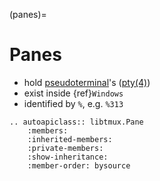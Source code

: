 (panes)=

# Panes

- hold [pseudoterminal][pseudoterminal]'s ([pty(4)][pty(4)])
- exist inside {ref}`Windows`
- identified by `%`, e.g. `%313`

[pseudoterminal]: https://en.wikipedia.org/wiki/Pseudoterminal
[pty(4)]: https://www.freebsd.org/cgi/man.cgi?query=pty&sektion=4

```{eval-rst}
.. autoapiclass:: libtmux.Pane
    :members:
    :inherited-members:
    :private-members:
    :show-inheritance:
    :member-order: bysource
```
